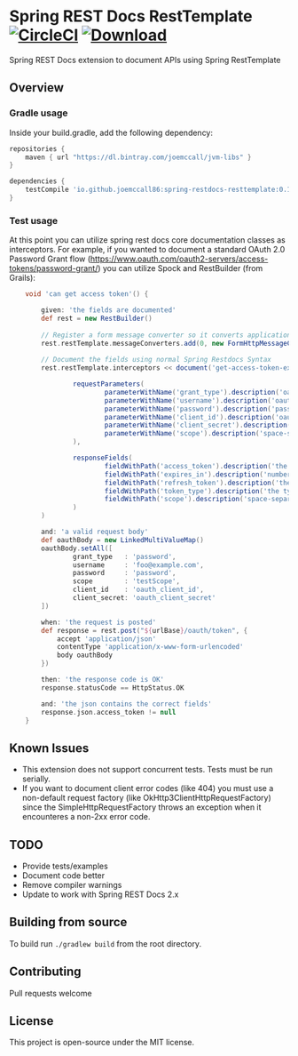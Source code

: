 # Spring REST Docs RestTemplate [![CircleCI](https://circleci.com/gh/joemccall86/spring-restdocs-resttemplate/tree/master.svg?style=svg)](https://circleci.com/gh/joemccall86/spring-restdocs-resttemplate/tree/master)  [ ![Download](https://api.bintray.com/packages/joemccall86/jvm-libs/spring-restdocs-resttemplate/images/download.svg) ](https://bintray.com/joemccall86/jvm-libs/spring-restdocs-resttemplate/_latestVersion) 
 
Spring REST Docs extension to document APIs using Spring RestTemplate

## Overview

### Gradle usage

Inside your build.gradle, add the following dependency:

```groovy
repositories {
    maven { url "https://dl.bintray.com/joemccall/jvm-libs" }
}

dependencies {
    testCompile 'io.github.joemccall86:spring-restdocs-resttemplate:0.1' 
}
```

### Test usage

At this point you can utilize spring rest docs core documentation classes as interceptors. 
For example, if you wanted to document a standard OAuth 2.0 Password Grant flow (https://www.oauth.com/oauth2-servers/access-tokens/password-grant/) 
you can utilize Spock and RestBuilder (from Grails):


```groovy
    void 'can get access token'() {

        given: 'the fields are documented'
        def rest = new RestBuilder()
        
        // Register a form message converter so it converts application/x-www-form-urlencoded
        rest.restTemplate.messageConverters.add(0, new FormHttpMessageConverter())
        
        // Document the fields using normal Spring Restdocs Syntax
        rest.restTemplate.interceptors << document('get-access-token-example',

                requestParameters(
                        parameterWithName('grant_type').description('oauth grant_type'),
                        parameterWithName('username').description('oauth username'),
                        parameterWithName('password').description('password for the username'),
                        parameterWithName('client_id').description('oauth client id'),
                        parameterWithName('client_secret').description('client secret '),
                        parameterWithName('scope').description('space-separated list of scopes requested'),
                ),

                responseFields(
                        fieldWithPath('access_token').description('the value of the access token'),
                        fieldWithPath('expires_in').description('number of seconds for which the token is valid'),
                        fieldWithPath('refresh_token').description('the value of the refresh token'),
                        fieldWithPath('token_type').description('the type of the token (should always be \'bearer\')'),
                        fieldWithPath('scope').description('space-separated list of scopes for this token'),
                )
        )

        and: 'a valid request body'
        def oauthBody = new LinkedMultiValueMap()
        oauthBody.setAll([
                grant_type   : 'password',
                username     : 'foo@example.com',
                password     : 'password',
                scope        : 'testScope',
                client_id    : 'oauth_client_id',
                client_secret: 'oauth_client_secret'
        ])

        when: 'the request is posted'
        def response = rest.post("${urlBase}/oauth/token", {
            accept 'application/json'
            contentType 'application/x-www-form-urlencoded'
            body oauthBody
        })

        then: 'the response code is OK'
        response.statusCode == HttpStatus.OK

        and: 'the json contains the correct fields'
        response.json.access_token != null
    }
``` 

## Known Issues

* This extension does not support concurrent tests. Tests must be run serially.
* If you want to document client error codes (like 404) you must use a non-default request factory (like OkHttp3ClientHttpRequestFactory) since the SimpleHttpRequestFactory throws an exception when it encounteres a non-2xx error code.

## TODO

* Provide tests/examples
* Document code better
* Remove compiler warnings
* Update to work with Spring REST Docs 2.x

## Building from source

To build run `./gradlew build` from the root directory.

## Contributing

Pull requests welcome

## License

This project is open-source under the MIT license.
